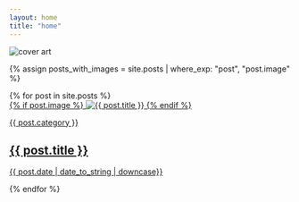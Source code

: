 ```yaml
---
layout: home
title: "home"
---
```

<script src="https://unpkg.com/masonry-layout@4/dist/masonry.pkgd.min.js"></script>

<div class="landing">
    <img src="{{ site.baseurl }}/assets/art/cover.jpg" alt="cover art">
</div>

{% assign posts_with_images = site.posts | where_exp: "post", "post.image" %}

<section id="posts">
  {% for post in site.posts %}
    <div class="post-widget">
      <a href="{{ post.url }}">
        {% if post.image %}
          <img src="{{ site.baseurl }}/assets/thumbnails/{{ post.image_name }}.jpg" alt="{{ post.title }}">
        {% endif %}
        <div class="post-info">
          <p>{{ post.category }}</p>
          <h2>{{ post.title }}</h2>
          <p>{{ post.date | date_to_string | downcase}}</p>
        </div>
      </a>
    </div>
  {% endfor %}
</section>

<script>
  var elem = document.querySelector('#posts');
  var msnry = new Masonry( elem, {
    itemSelector: '.post-widget',
    columnWidth: '.post-widget',
    percentPosition: true
  });
</script>
